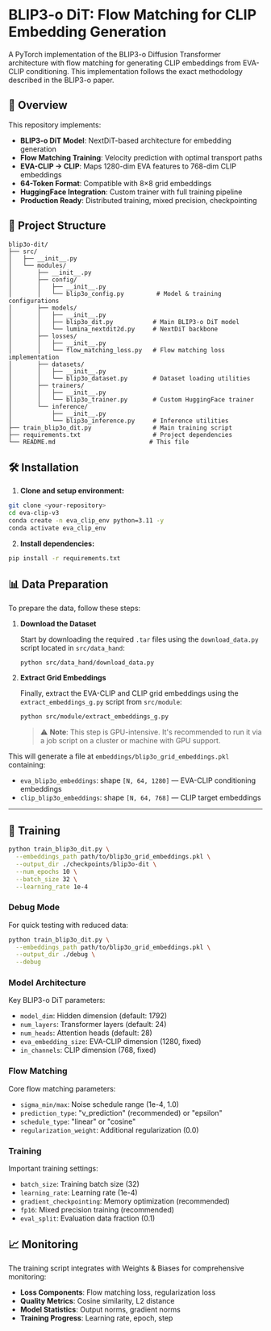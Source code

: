 # BLIP3-o DiT: Flow Matching for CLIP Embedding Generation

A PyTorch implementation of the BLIP3-o Diffusion Transformer architecture with flow matching for generating CLIP embeddings from EVA-CLIP conditioning. This implementation follows the exact methodology described in the BLIP3-o paper.

## 🚀 Overview

This repository implements:
- **BLIP3-o DiT Model**: NextDiT-based architecture for embedding generation
- **Flow Matching Training**: Velocity prediction with optimal transport paths  
- **EVA-CLIP → CLIP**: Maps 1280-dim EVA features to 768-dim CLIP embeddings
- **64-Token Format**: Compatible with 8×8 grid embeddings
- **HuggingFace Integration**: Custom trainer with full training pipeline
- **Production Ready**: Distributed training, mixed precision, checkpointing

## 📁 Project Structure

```
blip3o-dit/
├── src/
│   ├── __init__.py
│   └── modules/
│       ├── __init__.py
│       ├── config/
│       │   ├── __init__.py
│       │   └── blip3o_config.py         # Model & training configurations
│       ├── models/
│       │   ├── __init__.py
│       │   ├── blip3o_dit.py           # Main BLIP3-o DiT model
│       │   └── lumina_nextdit2d.py     # NextDiT backbone
│       ├── losses/
│       │   ├── __init__.py
│       │   └── flow_matching_loss.py   # Flow matching loss implementation
│       ├── datasets/
│       │   ├── __init__.py
│       │   └── blip3o_dataset.py       # Dataset loading utilities
│       ├── trainers/
│       │   ├── __init__.py
│       │   └── blip3o_trainer.py       # Custom HuggingFace trainer
│       └── inference/
│           ├── __init__.py
│           └── blip3o_inference.py     # Inference utilities
├── train_blip3o_dit.py                 # Main training script
├── requirements.txt                    # Project dependencies
└── README.md                          # This file
```

## 🛠️ Installation

1. **Clone and setup environment:**
```bash
git clone <your-repository>
cd eva-clip-v3
conda create -n eva_clip_env python=3.11 -y
conda activate eva_clip_env
```

2. **Install dependencies:**
```bash
pip install -r requirements.txt
```


## 📊 Data Preparation

To prepare the data, follow these steps:

1. **Download the Dataset**

   Start by downloading the required `.tar` files using the `download_data.py` script located in `src/data_hand`:

   ```bash
   python src/data_hand/download_data.py
   ```

2. **Extract Grid Embeddings**

   Finally, extract the EVA-CLIP and CLIP grid embeddings using the `extract_embeddings_g.py` script from `src/module`:

   ```bash
   python src/module/extract_embeddings_g.py
   ```

   > ⚠️ **Note**: This step is GPU-intensive. It's recommended to run it via a job script on a cluster or machine with GPU support.

This will generate a file at `embeddings/blip3o_grid_embeddings.pkl` containing:

* `eva_blip3o_embeddings`: shape `[N, 64, 1280]` — EVA-CLIP conditioning embeddings
* `clip_blip3o_embeddings`: shape `[N, 64, 768]` — CLIP target embeddings

---






## 🎯 Training



```bash
python train_blip3o_dit.py \
  --embeddings_path path/to/blip3o_grid_embeddings.pkl \
  --output_dir ./checkpoints/blip3o-dit \
  --num_epochs 10 \
  --batch_size 32 \
  --learning_rate 1e-4
```




### Debug Mode

For quick testing with reduced data:
```bash
python train_blip3o_dit.py \
  --embeddings_path path/to/blip3o_grid_embeddings.pkl \
  --output_dir ./debug \
  --debug
```
### Model Architecture

Key BLIP3-o DiT parameters:
- `model_dim`: Hidden dimension (default: 1792)
- `num_layers`: Transformer layers (default: 24) 
- `num_heads`: Attention heads (default: 28)
- `eva_embedding_size`: EVA-CLIP dimension (1280, fixed)
- `in_channels`: CLIP dimension (768, fixed)

### Flow Matching

Core flow matching parameters:
- `sigma_min/max`: Noise schedule range (1e-4, 1.0)
- `prediction_type`: "v_prediction" (recommended) or "epsilon"
- `schedule_type`: "linear" or "cosine"
- `regularization_weight`: Additional regularization (0.0)

### Training

Important training settings:
- `batch_size`: Training batch size (32)
- `learning_rate`: Learning rate (1e-4)
- `gradient_checkpointing`: Memory optimization (recommended)
- `fp16`: Mixed precision training (recommended)
- `eval_split`: Evaluation data fraction (0.1)

## 📈 Monitoring

The training script integrates with Weights & Biases for comprehensive monitoring:

- **Loss Components**: Flow matching loss, regularization loss
- **Quality Metrics**: Cosine similarity, L2 distance
- **Model Statistics**: Output norms, gradient norms
- **Training Progress**: Learning rate, epoch, step



